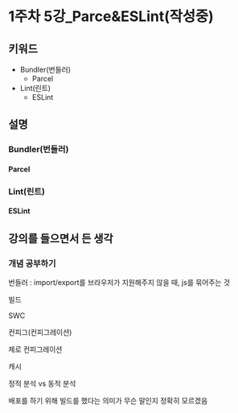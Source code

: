 # 1주차 5강\_Parce\&ESLint(작성중)

## 키워드

* Bundler(번들러)
  * Parcel
* Lint(린트)
  * ESLint

## 설명

### Bundler(번들러)

#### Parcel

### Lint(린트)

#### ESLint

## 강의를 들으면서 든 생각

### 개념 공부하기

번들러 : import/export를 브라우저가 지원해주지 않을 때, js를 묶어주는 것&#x20;

빌드&#x20;

SWC&#x20;

컨피그(컨피그레이션)&#x20;

제로 컨피그레이션&#x20;

캐시&#x20;

정적 분석 vs 동적 분석

배포를 하기 위해 빌드를 했다는 의미가 무슨 말인지 정확히 모르겠음
